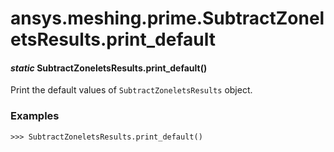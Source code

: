 # ansys.meshing.prime.SubtractZoneletsResults.print_default

<a id="ansys.meshing.prime.SubtractZoneletsResults.print_default"></a>

#### *static* SubtractZoneletsResults.print_default()

Print the default values of `SubtractZoneletsResults` object.

### Examples

```pycon
>>> SubtractZoneletsResults.print_default()
```

<!-- !! processed by numpydoc !! -->
